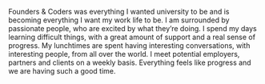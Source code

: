 <a href="https://github.com/izaakrogan" ><div class="team-image-grid izaak"></div></a>
<br>
<br>

Founders & Coders was everything I wanted university to be and is becoming everything I want my work life to be. I am surrounded by passionate people, who are excited by what they’re doing. I spend my days learning difficult things, with a great amount of support and a real sense of progress. My lunchtimes are spent having interesting conversations, with interesting people, from all over the world. I meet potential employers, partners and clients on a weekly basis. Everything feels like progress and we are having such a good time.
